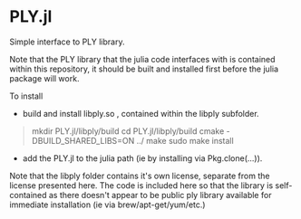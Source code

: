 # PLY.jl

Simple interface to PLY library.

Note that the PLY library that the julia code interfaces with is contained within this repository, it should be built and installed first before the julia package will work.


To install

* build and install libply.so , contained within the libply subfolder.

> mkdir PLY.jl/libply/build
> cd PLY.jl/libply/build
> cmake -DBUILD_SHARED_LIBS=ON ../
> make
> sudo make install

* add the PLY.jl to the julia path (ie by installing via Pkg.clone(...)).



Note that the libply folder contains it's own license, separate from the license presented here.
The code is included here so that the library is self-contained as there doesn't appear to be public ply library available for immediate installation (ie via brew/apt-get/yum/etc.)


